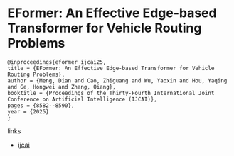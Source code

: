 # EFormer: An Effective Edge-based Transformer for Vehicle Routing Problems

```
@inproceedings{eformer_ijcai25,
title = {EFormer: An Effective Edge-based Transformer for Vehicle Routing Problems},
author = {Meng, Dian and Cao, Zhiguang and Wu, Yaoxin and Hou, Yaqing and Ge, Hongwei and Zhang, Qiang},
booktitle = {Proceedings of the Thirty-Fourth International Joint Conference on Artificial Intelligence (IJCAI)},
pages = {8582--8590},
year = {2025}
}
```

links
- [ijcai](https://www.ijcai.org/proceedings/2025/954)
